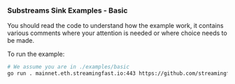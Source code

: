 ### Substreams Sink Examples - Basic

You should read the code to understand how the example work, it contains various comments
where your attention is needed or where choice needs to be made.

To run the example:

```bash
# We assume you are in ./examples/basic
go run . mainnet.eth.streamingfast.io:443 https://github.com/streamingfast/substreams-eth-block-meta/releases/download/v0.5.1/substreams-eth-block-meta-v0.5.1.spkg db_out
```